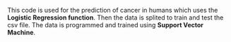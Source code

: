 This code is used for the prediction of cancer in humans which uses the **Logistic Regression function**. 
Then the data is splited to train and test the csv file.
The data is programmed and trained using **Support Vector Machine**.
